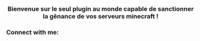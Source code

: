 <h3 align="center">Bienvenue sur le seul plugin au monde capable de sanctionner la gênance de vos serveurs minecraft !</h3>

<h3 align="left">Connect with me:</h3>
<p align="left">
</p>
